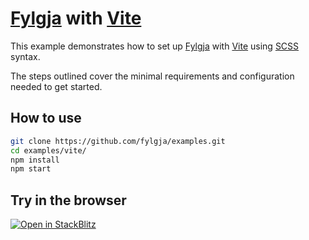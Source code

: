 # [Fylgja] with [Vite]

This example demonstrates how to set up [Fylgja] with [Vite] using [SCSS] syntax.

The steps outlined cover the minimal requirements and configuration needed to get started.

[Fylgja]: https://fylgja.dev/
[Vite]: https://vitejs.dev/
[SCSS]: https://sass-lang.com/

## How to use

```sh
git clone https://github.com/fylgja/examples.git
cd examples/vite/
npm install
npm start
```

## Try in the browser

[![Open in StackBlitz](https://developer.stackblitz.com/img/open_in_stackblitz.svg)](https://stackblitz.com/github/fylgja/examples/tree/main/vite-scss?file=src%2Findex.html)
